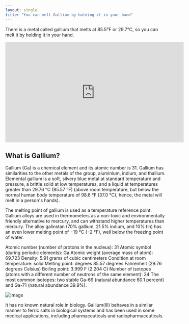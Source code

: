 ```yaml
---
layout: single
title: "You can melt Gallium by holding it in your hand"
---
```

There is a metal called gallium that melts at 85.5°F or 29.7°C, so you can melt it by holding it in your hand.

<iframe width="560" height="315" src="https://www.youtube.com/embed/aolRO9eteSk" frameborder="0" allow="accelerometer; autoplay; encrypted-media; gyroscope; picture-in-picture" allowfullscreen></iframe>

What is Gallium?
-
Gallium (Ga) is a chemical element and its atomic number is 31. Gallium has similarities to the other metals of the group, aluminium, indium, and thallium. Elemental gallium is a soft, silvery blue metal at standard temperature and pressure, a brittle solid at low temperatures, and a liquid at temperatures greater than 29.76 °C (85.57 °F) (above room temperature, but below the normal human body temperature of 98.6 °F (37.0 °C), hence, the metal will melt in a person's hands).

The melting point of gallium is used as a temperature reference point. Gallium alloys are used in thermometers as a non-toxic and environmentally friendly alternative to mercury, and can withstand higher temperatures than mercury. The alloy galinstan (70% gallium, 21.5% indium, and 10% tin) has an even lower melting point of −19 °C (−2 °F), well below the freezing point of water.

<script async src="//pagead2.googlesyndication.com/pagead/js/adsbygoogle.js"></script>
<ins class="adsbygoogle"
     style="display:block; text-align:center;"
     data-ad-layout="in-article"
     data-ad-format="fluid"
     data-ad-client="ca-pub-7868661326160958"
     data-ad-slot="3072558811"></ins>
<script>
     (adsbygoogle = window.adsbygoogle || []).push({});
</script>

Atomic number (number of protons in the nucleus): 31
Atomic symbol (during periodic elements): Ga
Atomic weight (average mass of atom): 69.723
Density: 5.91 grams of cubic centimeters
Condition at room temperature: solid
Melting point: degrees 85.57 degrees Fahrenheit (29.76 degrees Celsius)
Boiling point: 3.999 F (2.204 C)
Number of isotopes (atoms with a different number of neutrons of the same element): 24
The most common isotopes: two stable Ga-69 (natural abundance 60.1 percent) and Ga-71 (natural abundance 39.9%).

![image](https://images.fastcompany.net/image/upload/w_1280,f_auto,q_auto,fl_lossy/fc/3046586-poster-p-1-will-sillicon-valley-become-gallium-valley-this-inventor-hopes-so.jpg)

It has no known natural role in biology. Gallium(III) behaves in a similar manner to ferric salts in biological systems and has been used in some medical applications, including pharmaceuticals and radiopharmaceuticals.
